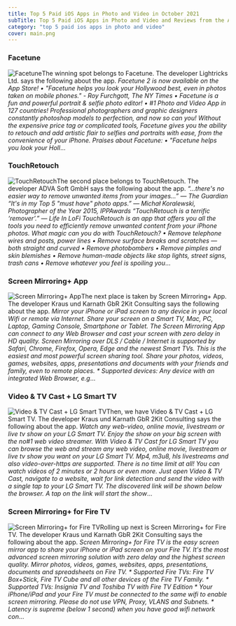 ```yaml
---
title: Top 5 Paid iOS Apps in Photo and Video in October 2021
subTitle: Top 5 Paid iOS Apps in Photo and Video and Reviews from the AppStore in October 2021.
category: "top 5 paid ios apps in photo and video"
cover: main.png
---
```


### Facetune

![Facetune](https://is3-ssl.mzstatic.com/image/thumb/Purple124/v4/96/36/41/963641f7-44ee-84b7-73eb-831a899087e2/AppIcon-1x_U007emarketing-0-3-0-85-220.png/100x100bb.png)The winning spot belongs to Facetune. The developer Lightricks Ltd. says the following about the app. _Facetune 2 is now available on the App Store!  • "Facetune helps you look your Hollywood best, even in photos taken on mobile phones." - Roy Furchgott, The NY Times •  Facetune is a fun and powerful portrait & selfie photo editor! •  #1 Photo and Video App in 127 countries!                       Professional photographers and graphic designers constantly photoshop models to perfection, and now so can you! Without the expensive price tag or complicated tools, Facetune gives you the ability to retouch and add artistic flair to selfies and portraits with ease, from the convenience of your iPhone.  Praises about Facetune: • "Facetune helps you look your Holl_...

### TouchRetouch

![TouchRetouch](https://is3-ssl.mzstatic.com/image/thumb/Purple125/v4/42/73/3b/42733ba2-4c02-c465-3f21-04dbb3acb436/AppIcon-0-0-1x_U007emarketing-0-0-0-10-0-0-sRGB-0-0-0-GLES2_U002c0-512MB-85-220-0-0.png/100x100bb.png)The second place belongs to TouchRetouch. The developer ADVA Soft GmbH says the following about the app. _“…there's no easier way to remove unwanted items from your images...” — The Guardian “It's in my Top 5 "must have" photo apps.” — Michał Koralewski, Photographer of the Year 2015, IPPAwards “TouchRetouch is a terrific ‘remover’.” — Life In LoFi   TouchRetouch is an app that offers you all the tools you need to efficiently remove unwanted content from your iPhone photos.  What magic can you do with TouchRetouch?  • Remove telephone wires and posts, power lines • Remove surface breaks and scratches — both straight and curved • Remove photobombers • Remove pimples and skin blemishes • Remove human-made objects like stop lights, street signs, trash cans • Remove whatever you feel is spoiling you_...

### Screen Mirroring+ App

![Screen Mirroring+ App](https://is1-ssl.mzstatic.com/image/thumb/Purple115/v4/87/64/03/87640384-22fe-071d-9263-071a767a2721/AppIcon-0-0-1x_U007emarketing-0-0-0-6-0-0-sRGB-0-0-0-GLES2_U002c0-512MB-85-220-0-0.png/100x100bb.png)The next place is taken by Screen Mirroring+ App. The developer Kraus und Karnath GbR 2Kit Consulting says the following about the app. _Mirror your iPhone or iPad screen to any device in your local Wifi or remote via Internet. Share your screen on a Smart TV, Mac, PC, Laptop, Gaming Console, Smartphone or Tablet.  The Screen Mirroring App can connect to any Web Browser and cast your screen with zero delay in HD quality. Screen Mirroring over DLS / Cable / Internet is supported by Safari, Chrome, Firefox, Opera, Edge and the newest Smart TVs.  This is the easiest and most powerful screen sharing tool. Share your photos, videos, games, websites, apps, presentations and documents with your friends and family, even to remote places.  * Supported devices: Any device with an integrated Web Browser, e.g_...

### Video & TV Cast + LG Smart TV

![Video & TV Cast + LG Smart TV](https://is1-ssl.mzstatic.com/image/thumb/Purple114/v4/37/f8/2c/37f82c22-9361-1b57-3bcf-48e311489366/AppIcon-1x_U007emarketing-0-6-0-0-85-220.png/100x100bb.png)Then, we have Video & TV Cast + LG Smart TV. The developer Kraus und Karnath GbR 2Kit Consulting says the following about the app. _Watch any web-video, online movie, livestream or live tv show on your LG Smart TV. Enjoy the show on your big screen with the no#1 web video streamer.  With Video & TV Cast for LG Smart TV you can browse the web and stream any web video, online movie, livestream or live tv show you want on your LG Smart TV. Mp4, m3u8, hls livestreams and also video-over-https are supported.   There is no time limit at all! You can watch videos of 2 minutes or 2 hours or even more. Just open Video & TV Cast, navigate to a website, wait for link detection and send the video with a single tap to your LG Smart TV. The discovered link will be shown below the browser. A tap on the link will start the show_...

### Screen Mirroring+ for Fire TV

![Screen Mirroring+ for Fire TV](https://is3-ssl.mzstatic.com/image/thumb/Purple125/v4/33/fa/97/33fa97c1-41d5-b8b6-91df-8c78d644a87c/AppIcon-0-0-1x_U007emarketing-0-0-0-6-0-0-sRGB-0-0-0-GLES2_U002c0-512MB-85-220-0-0.png/100x100bb.png)Rolling up next is Screen Mirroring+ for Fire TV. The developer Kraus und Karnath GbR 2Kit Consulting says the following about the app. _Screen Mirroring+ for Fire TV is the easy screen mirror app to share your iPhone or iPad screen on your Fire TV. It's the most advanced screen mirroring solution with zero delay and the highest screen quality.  Mirror photos, videos, games, websites, apps, presentations, documents and spreadsheets on Fire TV.  * Supported Fire TVs: Fire TV Box+Stick, Fire TV Cube and all other devices of the Fire TV Family.  * Supported TVs: Insignia TV and Toshiba TV with Fire TV Edition  * Your iPhone/iPad and your Fire TV must be connected to the same wifi to enable screen mirroring. Please do not use VPN, Proxy, VLANS and Subnets.  * Latency is supreme (below 1 second) when you have good wifi network con_...

